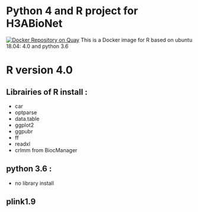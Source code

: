 # Python 4 and R project for H3ABioNet

[![Docker Repository on Quay](https://quay.io/repository/h3abionet_org/p3rproject/status "Docker Repository on Quay")](https://quay.io/repository/h3abionet_org/p3rproject)
This is a Docker image for  R based on ubuntu 18.04: 4.0 and python 3.6

# R version 4.0
## Librairies of R install :
 * car
 * optparse 
 * data.table 
 * ggplot2
 * ggpubr 
 * ff 
 * readxl 
 * crlmm from BiocManager

## python 3.6 :
 * no library install

## plink1.9
